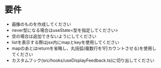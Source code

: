 # 要件
- 画像のものを作成してください
- never型になる場合はuseState<型を指定してください>
- 空の場合は追加できないようにしてください
- listを表示する際はjsx内にmapとkeyを使用してください
- mapのあとはreturnを省略し、丸括弧(複数行を1行カウントさせる)を使用してください
- カスタムフック(src/hooks/useDisplayFeedback.ts)に切り出してください